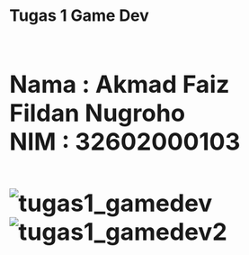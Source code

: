 <h1><b>Tugas 1 Game Dev<h1>

<h2>
Nama    : Akmad Faiz Fildan Nugroho<br>
NIM     : 32602000103
<h2>

![tugas1_gamedev](https://user-images.githubusercontent.com/99966525/228831573-b44ddfd6-6c44-417f-be8f-2d270cf3894a.png)
![tugas1_gamedev2](https://user-images.githubusercontent.com/99966525/228831579-4a849b24-6ec6-4c1e-a0f1-a28f1edb7dcf.png)

